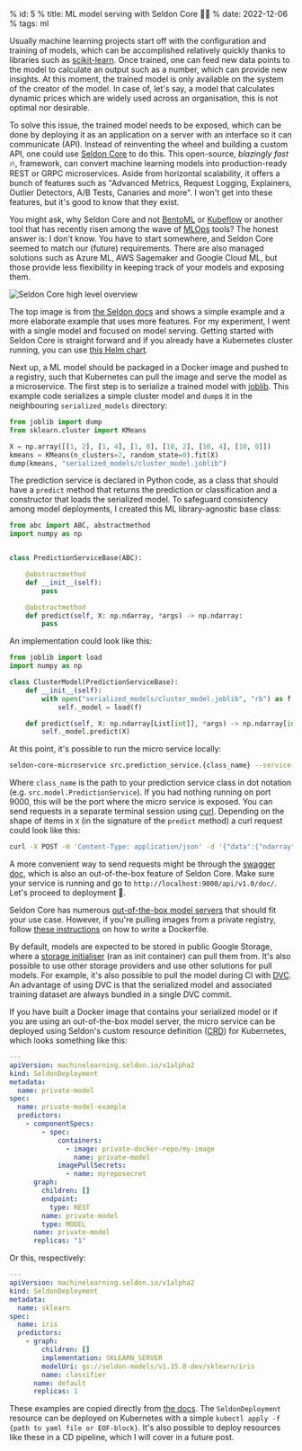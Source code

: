 % id: 5
% title: ML model serving with Seldon Core 🤖🧠
% date: 2022-12-06
% tags: ml

Usually machine learning projects start off with the configuration and training of models, which can be accomplished relatively quickly thanks to libraries such as [scikit-learn](https://scikit-learn.org/stable/). Once trained, one can feed new data points to the model to calculate an output such as a number, which can provide new insights. At this moment, the trained model is only available on the system of the creator of the model. In case of, let's say, a model that calculates dynamic prices which are widely used across an organisation, this is not optimal nor desirable.

To solve this issue, the trained model needs to be exposed, which can be done by deploying it as an application on a server with an interface so it can communicate (API). Instead of reinventing the wheel and building a custom API, one could use [Seldon Core](https://github.com/SeldonIO/seldon-core) to do this. This open-source, _blazingly fast_ 🔥, framework, can convert machine learning models into production-ready REST or GRPC microservices. Aside from horizontal scalability, it offers a bunch of features such as "Advanced Metrics, Request Logging, Explainers, Outlier Detectors, A/B Tests, Canaries and more". I won't get into these features, but it's good to know that they exist.

You might ask, why Seldon Core and not [BentoML](https://github.com/bentoml/BentoML) or [Kubeflow](https://github.com/kubeflow/kubeflow) or another tool that has recently risen among the wave of [MLOps](https://ml-ops.org/) tools? The honest answer is: I don't know. You have to start somewhere, and Seldon Core seemed to match our (future) requirements. There are also managed solutions such as Azure ML, AWS Sagemaker and Google Cloud ML, but those provide less flexibility in keeping track of your models and exposing them.

![Seldon Core high level overview](../images/seldon-core-high-level.jpg)

The top image is from [the Seldon docs](https://docs.seldon.io/projects/seldon-core/en/latest/workflow/github-readme.html) and shows a simple example and a more elaborate example that uses more features. For my experiment, I went with a single model and focused on model serving. Getting started with Seldon Core is straight forward and if you already have a Kubernetes cluster running, you can use [this Helm chart](https://docs.seldon.io/projects/seldon-core/en/latest/charts/seldon-core-operator.html).

Next up, a ML model should be packaged in a Docker image and pushed to a registry, such that Kubernetes can pull the image and serve the model as a microservice. The first step is to serialize a trained model with [joblib](https://joblib.readthedocs.io/en/latest/). This example code serializes a simple cluster model and `dump`s it in the neighbouring `serialized_models` directory:

```py
from joblib import dump
from sklearn.cluster import KMeans

X = np.array([[1, 2], [1, 4], [1, 0], [10, 2], [10, 4], [10, 0]])
kmeans = KMeans(n_clusters=2, random_state=0).fit(X)
dump(kmeans, "serialized_models/cluster_model.joblib")
```

The prediction service is declared in Python code, as a class that should have a `predict` method that returns the prediction or classification and a constructor that loads the serialized model. To safeguard consistency among model deployments, I created this ML library-agnostic base class:

```py
from abc import ABC, abstractmethod
import numpy as np


class PredictionServiceBase(ABC):

    @abstractmethod
    def __init__(self):
        pass

    @abstractmethod
    def predict(self, X: np.ndarray, *args) -> np.ndarray:
        pass
```

An implementation could look like this:

```py
from joblib import load
import numpy as np

class ClusterModel(PredictionServiceBase):
    def __init__(self):
        with open("serialized_models/cluster_model.joblib", "rb") as f:
            self._model = load(f)

    def predict(self, X: np.ndarray[List[int]], *args) -> np.ndarray[int]:
        self._model.predict(X)
```

At this point, it's possible to run the micro service locally:

```bash
seldon-core-microservice src.prediction_service.{class_name} --service-type MODEL
```

Where `class_name` is the path to your prediction service class in dot notation (e.g. `src.model.PredictionService`). If you had nothing running on port 9000, this will be the port where the micro service is exposed. You can send requests in a separate terminal session using [curl](https://curl.se/). Depending on the shape of items in `X` (in the signature of the `predict` method) a curl request could look like this:

```bash
curl -X POST -H 'Content-Type: application/json' -d '{"data":{"ndarray":[[1,2]]}}' http://localhost:9000/api/v1.0/predictions
```

A more convenient way to send requests might be through the [swagger doc](https://swagger.io/docs/), which is also an out-of-the-box feature of Seldon Core. Make sure your service is running and go to `http://localhost:9000/api/v1.0/doc/`. Let's proceed to deployment 🚀.

Seldon Core has numerous [out-of-the-box model servers](https://docs.seldon.io/projects/seldon-core/en/latest/servers/sklearn.html) that should fit your use case. However, if you're pulling images from a private registry, follow [these instructions](https://docs.seldon.io/projects/seldon-core/en/latest/servers/sklearn.html) on how to write a Dockerfile.

By default, models are expected to be stored in public Google Storage, where a [storage initialiser](https://docs.seldon.io/projects/seldon-core/en/latest/servers/index.html) (ran as init container) can pull them from. It's also possible to use other storage providers and use other solutions for pull models. For example, it's also possible to pull the model during CI with [DVC](https://dvc.org/). An advantage of using DVC is that the serialized model and associated training dataset are always bundled in a single DVC commit.

If you have built a Docker image that contains your serialized model or if you are using an out-of-the-box model server, the micro service can be deployed using Seldon's custom resource definition ([CRD](https://kubernetes.io/docs/concepts/extend-kubernetes/api-extension/custom-resources/)) for Kubernetes, which looks something like this:

```yaml
---
apiVersion: machinelearning.seldon.io/v1alpha2
kind: SeldonDeployment
metadata:
  name: private-model
spec:
  name: private-model-example
  predictors:
    - componentSpecs:
        - spec:
            containers:
              - image: private-docker-repo/my-image
                name: private-model
            imagePullSecrets:
              - name: myreposecret
      graph:
        children: []
        endpoint:
          type: REST
        name: private-model
        type: MODEL
      name: private-model
      replicas: "1"
```

Or this, respectively:

```yaml
---
apiVersion: machinelearning.seldon.io/v1alpha2
kind: SeldonDeployment
metadata:
  name: sklearn
spec:
  name: iris
  predictors:
    - graph:
        children: []
        implementation: SKLEARN_SERVER
        modelUri: gs://seldon-models/v1.15.0-dev/sklearn/iris
        name: classifier
      name: default
      replicas: 1
```

These examples are copied directly from [the docs](https://docs.seldon.io/projects/seldon-core/en/latest/graph/private_registries.html). The `SeldonDeployment` resource can be deployed on Kubernetes with a simple `kubectl apply -f {path to yaml file or EOF-block}`. It's also possible to deploy resources like these in a CD pipeline, which I will cover in a future post.
